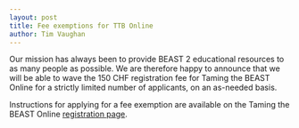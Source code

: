 ```yaml
---
layout: post
title: Fee exemptions for TTB Online
author: Tim Vaughan
---
```


Our mission has always been to provide BEAST 2 educational resources
to as many people as possible.  We are therefore happy to announce
that we will be able to wave the 150 CHF registration fee for Taming
the BEAST Online for a strictly limited number of applicants, on an as-needed
basis.

Instructions for applying for a fee exemption are available on
the Taming the BEAST Online
<a href="https://bsse.ethz.ch/cevo/taming-the-beast/overview-2021/registration.html">
registration page</a>.
